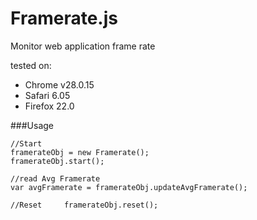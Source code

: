 Framerate.js
============

Monitor web application frame rate

tested on:

* Chrome v28.0.15
* Safari 6.05
* Firefox 22.0

###Usage

	//Start
	framerateObj = new Framerate();
	framerateObj.start();
	
	//read Avg Framerate
	var avgFramerate = framerateObj.updateAvgFramerate();
	
	//Reset		framerateObj.reset();

